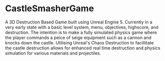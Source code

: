 # CastleSmasherGame
A 3D Destruction Based Game built using Unreal Engine 5. Currently in a very early state with a basic level system, menu, objectives, highscore, and destruction.
The intention is to make a fully simulated physics game where the player commands a peice of seige equipment such as a cannon and knocks down the castle. 
Utilising Unreal's Chaos Destruction to facillitate the castle destruction allows for enhanced real time destruction and physics simulation for various
materials and projectiles.
